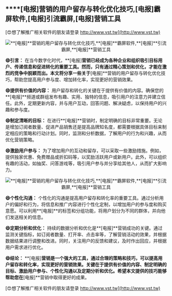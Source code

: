 ## ****[电报]**营销的用户留存与转化优化技巧,**[电报]**霸屏软件,**[电报]**引流霸屏,**[电报]**营销工具**

[😍想了解推广相关软件的朋友请登录 http://www.vst.tw](http://www.vst.tw)

 <center><img src="https://vst.tw/MP4/tuiguang/png/8.png" alt="**[电报]**营销的用户留存与转化优化技巧,**[电报]**霸屏软件,**[电报]**引流霸屏,**[电报]**营销工具"></center>

**😄引言：**
在当今数字化时代，**[电报]**营销已经成为各种企业和组织吸引目标用户、传递信息和促进转化的重要工具。然而，只有通过精心策划和优化，才能在激烈的竞争中脱颖而出。本文将分享一些关于**[电报]**营销的用户留存与转化优化技巧，帮助您提高用户参与度、增加转化率，实现更好的营销效果。

**😄提供有价值的内容：**
用户留存和转化的关键在于提供有价值的内容。确保您的**[电报]**频道或群组发布有趣、实用、独特的信息，吸引用户的注意力并建立信任。此外，定期更新内容，并与用户互动，回答问题、解决疑虑，以保持用户的兴趣和参与度。

**😄制定清晰的目标：**
在进行**[电报]**营销时，制定明确的目标非常重要。无论是增加订阅者数量、促进产品销售还是提高品牌知名度，都需要根据具体目标来制定相应的策略和行动计划。同时，监测和分析数据，了解用户的行为和兴趣，从而优化营销策略。

**😄激励用户参与：**
为了增加用户的互动和留存，可以采取一些激励措施。例如，提供独家优惠、免费赠品或折扣码等，以奖励活跃用户或新用户。此外，可以组织有趣的活动，如抽奖、问答游戏等，吸引用户参与并分享给其他人，从而扩大影响力。

 <center><img src="https://vst.tw/MP4/tuiguang/png/6.png" alt="**[电报]**营销的用户留存与转化优化技巧,**[电报]**霸屏软件,**[电报]**引流霸屏,**[电报]**营销工具"></center>

**😄个性化沟通：**
个性化的沟通是提高用户留存和转化率的重要工具。通过分析用户的偏好和行为，将信息和推广内容进行个性化定制，以增加用户的参与度和购买意愿。可以利用**[电报]**的标签和分组功能，将用户划分为不同的群体，并向他们发送相关的信息。

**😄定期分析和优化：**
持续的数据分析和优化是**[电报]**营销成功的关键。通过监测关键指标，如订阅者数量、打开率、点击率等，了解营销活动的效果，并根据数据结果进行调整和改进。同时，关注用户的反馈和建议，及时作出回应，并根据用户需求进行优化。

**😄结论：**
**[电报]**营销是一个强大的工具，通过合理的策略和技巧，可以提高用户留存和转化率，实现更好的营销效果。关键在于提供有价值的内容、制定明确的目标、激励用户参与、个性化沟通以及定期分析和优化。希望本文提供的技巧能够帮助您在**[电报]**营销中取得更好的成果。

[😍想了解推广相关软件的朋友请登录 http://www.vst.tw](http://www.vst.tw)



